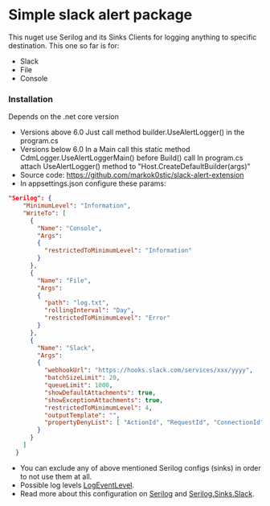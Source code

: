# Simple slack alert package
This nuget use Serilog and its Sinks Clients for logging anything to specific destination.
This one so far is for: 
- Slack
- File
- Console

### Installation
Depends on the .net core version
- Versions above 6.0
  Just call method builder.UseAlertLogger() in the program.cs
- Versions below 6.0
  In a Main call this static method CdmLogger.UseAlertLoggerMain() before Build() call
  In program.cs attach UseAlertLogger() method to "Host.CreateDefaultBuilder(args)"
- Source code:
  https://github.com/markok0stic/slack-alert-extension
- In appsettings.json configure these params:
```JSON
"Serilog": {
    "MinimumLevel": "Information",
    "WriteTo": [
      {
        "Name": "Console",
        "Args":
        {
          "restrictedToMinimumLevel": "Information"
        }
      },
      {
        "Name": "File",
        "Args":
        {
          "path": "log.txt",
          "rollingInterval": "Day",
          "restrictedToMinimumLevel": "Error"
        }
      },
      {
        "Name": "Slack",
        "Args": 
        {
          "webhookUrl": "https://hooks.slack.com/services/xxx/yyyy",
          "batchSizeLimit": 20,
          "queueLimit": 1000,
          "showDefaultAttachments": true,
          "showExceptionAttachments": true,
          "restrictedToMinimumLevel": 4,
          "outputTemplate": "",
          "propertyDenyList": [ "ActionId", "RequestId", "ConnectionId" ]
        }
      }
    ]
  }
```
- You can exclude any of above mentioned Serilog configs (sinks) in order to not use them at all.
- Possible log levels [LogEventLevel](https://github.com/serilog/serilog/blob/dev/src/Serilog/Events/LogEventLevel.cs).
- Read more about this configuration on [Serilog](https://serilog.net/) and [Serilog.Sinks.Slack](https://github.com/serilog-contrib/serilog-sinks-slackclient).

